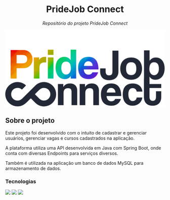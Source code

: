 <h1 align="center">PrideJob Connect</h1>
<p align="center"><i>Repositório do projeto PrideJob Connect</i></p>

![PrideJob](img/logo-pride-job.svg)

##  Sobre o projeto

Este projeto foi desenvolvido com o intuito de cadastrar e gerenciar usuários, gerenciar vagas e cursos cadastrados na aplicação.

A plataforma utiliza uma API desenvolvida em Java com Spring Boot, onde conta com diversas Endpoints para serviços diversos.

Também é utilizada na aplicação um banco de dados MySQL para armazenamento de dados.

### Tecnologias
<p display="inline-block">
  <img width="48" src="https://cdn.jsdelivr.net/gh/devicons/devicon@latest/icons/java/java-original.svg" />
  <img width="48" src="https://cdn.jsdelivr.net/gh/devicons/devicon@latest/icons/spring/spring-original-wordmark.svg" />
  <img width="48" src="https://cdn.jsdelivr.net/gh/devicons/devicon@latest/icons/mysql/mysql-original.svg" />
</p>
